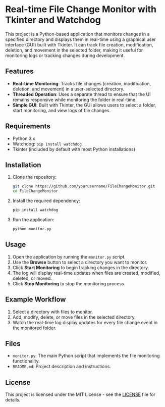 # Real-time File Change Monitor with Tkinter and Watchdog

This project is a Python-based application that monitors changes in a specified directory and displays them in real-time using a graphical user interface (GUI) built with Tkinter. It can track file creation, modification, deletion, and movement in the selected folder, making it useful for monitoring logs or tracking changes during development.

## Features

- **Real-time Monitoring**: Tracks file changes (creation, modification, deletion, and movement) in a user-selected directory.
- **Threaded Operation**: Uses a separate thread to ensure that the UI remains responsive while monitoring the folder in real-time.
- **Simple GUI**: Built with Tkinter, the GUI allows users to select a folder, start monitoring, and view logs of file changes.

## Requirements

- Python 3.x
- Watchdog: `pip install watchdog`
- Tkinter (included by default with most Python installations)

## Installation

1. Clone the repository:
    ```bash
    git clone https://github.com/yourusername/FileChangeMonitor.git
    cd FileChangeMonitor
    ```

2. Install the required dependency:
    ```bash
    pip install watchdog
    ```

3. Run the application:
    ```bash
    python monitor.py
    ```

## Usage

1. Open the application by running the `monitor.py` script.
2. Use the **Browse** button to select a directory you want to monitor.
3. Click **Start Monitoring** to begin tracking changes in the directory.
4. The log will display real-time updates when files are created, modified, deleted, or moved.
5. Click **Stop Monitoring** to stop the monitoring process.

## Example Workflow

1. Select a directory with files to monitor.
2. Add, modify, delete, or move files in the selected directory.
3. Watch the real-time log display updates for every file change event in the monitored folder.

## Files

- `monitor.py`: The main Python script that implements the file monitoring functionality.
- `README.md`: Project description and instructions.

## License

This project is licensed under the MIT License - see the [LICENSE](LICENSE) file for details.

